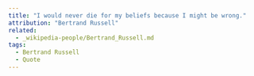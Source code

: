 ```yaml
---
title: "I would never die for my beliefs because I might be wrong."
attribution: "Bertrand Russell"
related:
  - _wikipedia-people/Bertrand_Russell.md
tags:
  - Bertrand Russell
  - Quote
---
```

